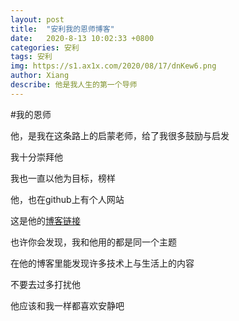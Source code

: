 ```yaml
---
layout: post
title:  "安利我的恩师博客"
date:   2020-8-13 10:02:33 +0800
categories: 安利
tags: 安利
img: https://s1.ax1x.com/2020/08/17/dnKew6.png
author: Xiang
describe: 他是我人生的第一个导师 
---
```



#我的恩师

他，是我在这条路上的启蒙老师，给了我很多鼓励与启发

我十分崇拜他

我也一直以他为目标，榜样

他，也在github上有个人网站

这是他的[博客链接](https://wangweiguang.xyz/inde "博客链接")

也许你会发现，我和他用的都是同一个主题

在他的博客里能发现许多技术上与生活上的内容

不要去过多打扰他

他应该和我一样都喜欢安静吧
